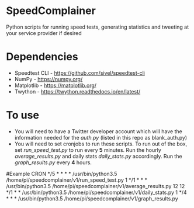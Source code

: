 # SpeedComplainer
Python scripts for running speed tests, generating statistics and tweeting at your service provider if desired

# Dependencies
* Speedtest CLI - https://github.com/sivel/speedtest-cli
* NumPy - https://numpy.org/
* Matplotlib - https://matplotlib.org/
* Twython - https://twython.readthedocs.io/en/latest/

# To use
* You will need to have a Twitter developer account which will have the information needed for the _auth.py_ (listed in this repo as blank_auth.py)
* You will need to set cronjobs to run these scripts. To run out of the box, set *run_speed_test.py* to run every **5** minutes. Run the hourly *average_results.py* and daily stats *daily_stats.py* accordingly. Run the *graph_results.py* every **4** hours.

#Example CRON
*/5 * * * * /usr/bin/python3.5 /home/pi/speedcomplainer/v1/run_speed_test.py
1 */1 * * * /usr/bin/python3.5 /home/pi/speedcomplainer/v1/average_results.py
12 12 */1 * * /usr/bin/python3.5 /home/pi/speedcomplainer/v1/daily_stats.py
1 */4 * * * /usr/bin/python3.5 /home/pi/speedcomplainer/v1/graph_results.py
